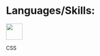 # Languages/Skills:
<div>
<!-- ![javascript](https://user-images.githubusercontent.com/83466001/223190455-3fa636e8-95ff-43d6-b08c-d5138edb89e6.svg) -->
<a href="URL_REDIRECT" target="blank"><img align="center" src="https://user-images.githubusercontent.com/83466001/223192163-a9871dea-6de1-4a10-bc92-766b45044020.svg" height="45" /></a>
<p>CSS </p>
</div>
